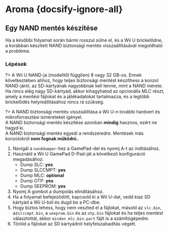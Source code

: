 # Aroma {docsify-ignore-all}

## Egy NAND mentés készítése

Ha a későbbi folyamat során bármi rosszul sülne el, és a Wii U brickelődne, a korábban készített NAND biztonsági mentés visszaállításával megoldható a probléma.

### Lépések

?> A Wii U NAND-ja (modelltől függően) 8 vagy 32 GB-os. Ennek következtében ahhoz, hogy teljes biztonsági mentést készíthess a konzol NAND-járól, az SD-kártyának nagyobbnak kell lennie, mint a NAND mérete. Ha nincs elég nagy SD-kártyád, akkor kihagyhatod az opcionális MLC részt, amely a mentési fájlokat és a játékadatokat tartalmazza, és a legtöbb brickelődés helyreállításához nincs rá szükség.

?> A NAND biztonsági mentés visszaállítása a Wii U-n további hardvert és mikroforrasztási ismereteket igényel. <br>A NAND biztonsági mentés készítése azonban **mindig** hasznos, ezért ne hagyd ki. <br>A NAND biztonsági mentés egyedi a rendszeredre. Mentések más konzolokról **nem fognak működni.**.

1. Navigál a `nanddumper`-hez a GamePad-del és nyomj A-t az indításához.
2. Használd a Wii U GamePad D-Pad-ját a következő konfiguráció megadásához:
   - Dump SLC: **yes**
   - Dump SLCCMPT: **yes**
   - Dump MLC: **optional**
   - Dump OTP: **yes**
   - Dump SEEPROM: **yes**
3. Nyomj A gombot a dumpolás elindításához.
4. Ha a folyamat befejeződött, kapcsold ki a Wii U-dat, vedd kiaz SD kártyád a Wii U-ból és dugd be a PC-dbe.
5. Hogy biztos lehess, hogy nem veszted el a fájlokat, másold az `slc.bin`, az`slccmpt.bin`, a `seeprom.bin` és az `otp.bin` fájlokat és ha teljes mentést választottál, akkor `minden mlc.bin.part` fájlt is a számítógépedre.
6. Töröld a fájlokat az SD kártyádról helyfelszabadítás végett.
